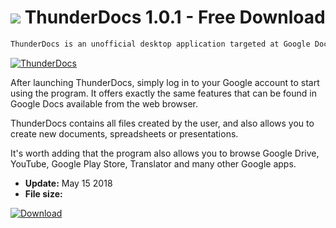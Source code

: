 # ![](https://cdn.softexe.net/static/icon/2/thunderdocs-10268.png) ThunderDocs 1.0.1 - Free Download

```sh
ThunderDocs is an unofficial desktop application targeted at Google Docs users.
```
[![ThunderDocs](https://gallery.dpcdn.pl/imgc/Tools/82474/g_-_420x350_1.5_-_x526962d0-058e-426a-a4ee-58a3a8068bfd.jpg)](https://softexe.net/win/business/other/thunderdocs:pRbfh.html)

After launching ThunderDocs, simply log in to your Google account to start using the program. It offers exactly the same features that can be found in Google Docs available from the web browser.
 
 ThunderDocs contains all files created by the user, and also allows you to create new documents, spreadsheets or presentations. 
 
 It's worth adding that the program also allows you to browse Google Drive, YouTube, Google Play Store, Translator and many other Google apps.


- **Update:** May 15 2018
- **File size:** 

[![Download](https://cdn.softexe.net/static/img/download.png)](https://softexe.net/win/business/other/thunderdocs:pRbfh.html)

